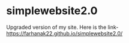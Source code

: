 # simplewebsite2.0
Upgraded version of my site.
 Here is the link-https://farhanak22.github.io/simplewebsite2.0/
